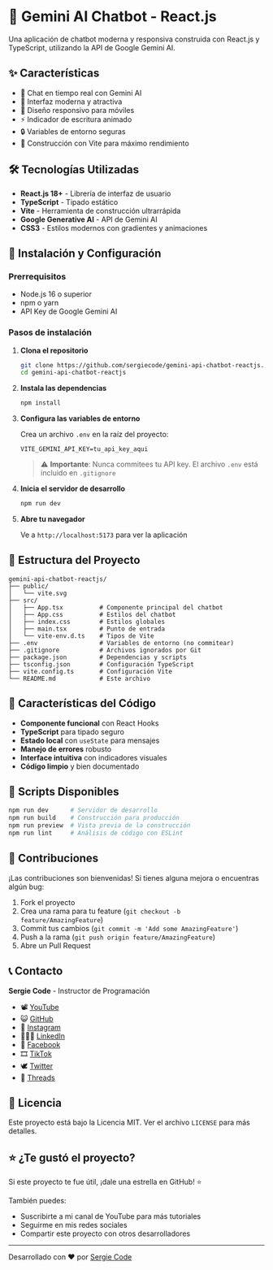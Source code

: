 # 🤖 Gemini AI Chatbot - React.js

Una aplicación de chatbot moderna y responsiva construida con React.js y TypeScript, utilizando la API de Google Gemini AI.

## ✨ Características

- 💬 Chat en tiempo real con Gemini AI
- 🎨 Interfaz moderna y atractiva
- 📱 Diseño responsivo para móviles
- ⚡ Indicador de escritura animado
- 🔒 Variables de entorno seguras
- 🚀 Construcción con Vite para máximo rendimiento

## 🛠️ Tecnologías Utilizadas

- **React.js 18+** - Librería de interfaz de usuario
- **TypeScript** - Tipado estático
- **Vite** - Herramienta de construcción ultrarrápida
- **Google Generative AI** - API de Gemini AI
- **CSS3** - Estilos modernos con gradientes y animaciones

## 🚀 Instalación y Configuración

### Prerrequisitos

- Node.js 16 o superior
- npm o yarn
- API Key de Google Gemini AI

### Pasos de instalación

1. **Clona el repositorio**
   ```bash
   git clone https://github.com/sergiecode/gemini-api-chatbot-reactjs.git
   cd gemini-api-chatbot-reactjs
   ```

2. **Instala las dependencias**
   ```bash
   npm install
   ```

3. **Configura las variables de entorno**
   
   Crea un archivo `.env` en la raíz del proyecto:
   ```env
   VITE_GEMINI_API_KEY=tu_api_key_aqui
   ```

   > ⚠️ **Importante**: Nunca commitees tu API key. El archivo `.env` está incluido en `.gitignore`

4. **Inicia el servidor de desarrollo**
   ```bash
   npm run dev
   ```

5. **Abre tu navegador**
   
   Ve a `http://localhost:5173` para ver la aplicación

## 📁 Estructura del Proyecto

```
gemini-api-chatbot-reactjs/
├── public/
│   └── vite.svg
├── src/
│   ├── App.tsx          # Componente principal del chatbot
│   ├── App.css          # Estilos del chatbot
│   ├── index.css        # Estilos globales
│   ├── main.tsx         # Punto de entrada
│   └── vite-env.d.ts    # Tipos de Vite
├── .env                 # Variables de entorno (no commitear)
├── .gitignore           # Archivos ignorados por Git
├── package.json         # Dependencias y scripts
├── tsconfig.json        # Configuración TypeScript
├── vite.config.ts       # Configuración Vite
└── README.md            # Este archivo
```

## 🎯 Características del Código

- **Componente funcional** con React Hooks
- **TypeScript** para tipado seguro
- **Estado local** con `useState` para mensajes
- **Manejo de errores** robusto
- **Interface intuitiva** con indicadores visuales
- **Código limpio** y bien documentado

## 🔧 Scripts Disponibles

```bash
npm run dev      # Servidor de desarrollo
npm run build    # Construcción para producción
npm run preview  # Vista previa de la construcción
npm run lint     # Análisis de código con ESLint
```

## 🤝 Contribuciones

¡Las contribuciones son bienvenidas! Si tienes alguna mejora o encuentras algún bug:

1. Fork el proyecto
2. Crea una rama para tu feature (`git checkout -b feature/AmazingFeature`)
3. Commit tus cambios (`git commit -m 'Add some AmazingFeature'`)
4. Push a la rama (`git push origin feature/AmazingFeature`)
5. Abre un Pull Request

## 📞 Contacto

**Sergie Code** - Instructor de Programación

- 📽️ [YouTube](https://www.youtube.com/@SergieCode)
- 😺 [GitHub](https://github.com/sergiecode)
- 📸 [Instagram](https://www.instagram.com/sergiecode)
- 🧑🏼‍💻 [LinkedIn](https://www.linkedin.com/in/sergiecode/)
- 👤 [Facebook](https://www.facebook.com/sergiecodeok)
- 🎞️ [TikTok](https://www.tiktok.com/@sergiecode)
- 🕊️ [Twitter](https://twitter.com/sergiecode)
- 🧵 [Threads](https://www.threads.net/@sergiecode)

## 📄 Licencia

Este proyecto está bajo la Licencia MIT. Ver el archivo `LICENSE` para más detalles.

## ⭐ ¿Te gustó el proyecto?

Si este proyecto te fue útil, ¡dale una estrella en GitHub! ⭐

También puedes:
- Suscribirte a mi canal de YouTube para más tutoriales
- Seguirme en mis redes sociales
- Compartir este proyecto con otros desarrolladores

---

Desarrollado con ❤️ por [Sergie Code](https://github.com/sergiecode)
